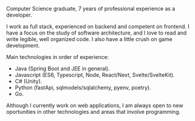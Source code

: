 Computer Science graduate, 7 years of professional experience as a developer.

I work as full stack, experienced on backend and competent on frontend. I have a focus on the study of software architecture, and I love to read and write legible, well organized code. I also have a little crush on game development.

Main technologies in order of experience:
- Java (Spring Boot and JEE in general).
- Javascript (ES6, Typescript, Node, React/Next, Svelte/SvelteKit).
- C# (Unity).
- Python (fastApi, sqlmodels/sqlalchemy, pyenv, poetry).
- Go.

Although I currently work on web applications, I am always open to new oportunities in other technologies and areas that involve programming.

